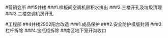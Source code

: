 #营销会所
##15井楼
###1.样板间空调机房积水排出
###2.三楼开孔及垃圾清理
###3.二楼空调机房开孔

#工程部
##4井楼2902阳台改造
###1.成品保护
###2.安全防护模版封闭
###3.栏杆拆除
###4.宝瓶柜拆除
##南区地下室开沟收口
